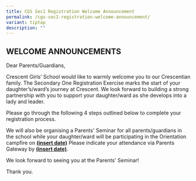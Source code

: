 ```yaml
---
title: CGS Sec1 Registration Welcome Announcement
permalink: /cgs-sec1-registration-welcome-announcement/
variant: tiptap
description: ""
---
```

<h2><strong>WELCOME ANNOUNCEMENTS</strong></h2>
<p></p>
<p></p>
<p>Dear Parents/Guardians,</p>
<p>Crescent Girls’ School would like to warmly welcome you to our Crescentian
family. The Secondary One Registration Exercise marks the start of your
daughter’s/ward’s journey at Crescent. We look forward to building a strong
partnership with you to support your daughter/ward as she develops into
a lady and leader.</p>
<p>Please go through the following 4 steps outlined below to complete your
registration process.</p>
<p>We will also be organising a Parents' Seminar for all parents/guardians
in the school while your daughter/ward will be participating in the Orientation
campfire on <strong><u>(insert date)</u></strong> Please indicate your attendance
via Parents Gateway by <strong><u>(insert date)</u></strong>.</p>
<p>We look forward to seeing you at the Parents' Seminar!</p>
<p>Thank you.</p>
<p></p>
<p></p>
<p></p>
<p></p>
<p></p>
<p></p>